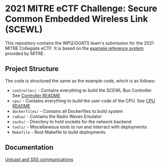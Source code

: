 # 2021 MITRE eCTF Challenge: Secure Common Embedded Wireless Link (SCEWL)

This repository contains the WPI2/GOATS team's submission for the 2021 MITRE Collegiate eCTF. It is based on the [example reference system](https://github.com/mitre-cyber-academy/2021-ectf-insecure-example) provided by MITRE.

## Project Structure
The code is structured the same as the example code, which is as follows:

* `controller/` - Contains everything to build the SCEWL Bus Controller. See [Controller README](controller/README.md)
* `cpu/` - Contains everything to build the user code of the CPU. See [CPU README](cpu/README.md)
* `dockerfiles/` - Contains all Dockerfiles to build system
* `radio/` - Contains the Radio Waves Emulator
* `socks/` - Directory to hold sockets for the network backend
* `tools/` - Miscellaneous tools to run and interract with deployments
* `Makefile` - Root Makefile to build deployments

## Documentation

[Unicast and SSS communications](docs/dtls.md)
